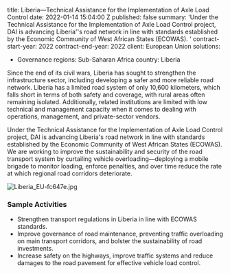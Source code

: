 
title: Liberia—Technical Assistance for the Implementation of Axle Load Control
date: 2022-01-14 15:04:00 Z
published: false
summary: 'Under the Technical Assistance for the Implementation of Axle Load Control
  project, DAI is advancing Liberia''s road network in line with standards established
  by the Economic Community of West African States (ECOWAS). '
contract-start-year: 2022
contract-end-year: 2022
client: European Union
solutions:
- Governance
regions: Sub-Saharan Africa
country: Liberia


Since the end of its civil wars, Liberia has sought to strengthen the infrastructure sector, including developing a safer and more reliable road network. Liberia has a limited road system of only 10,600 kilometers, which falls short in terms of both safety and coverage, with rural areas often remaining isolated. Additionally, related institutions are limited with low technical and management capacity when it comes to dealing with operations, management, and private-sector vendors.

Under the Technical Assistance for the Implementation of Axle Load Control project, DAI is advancing Liberia's road network in line with standards established by the Economic Community of West African States (ECOWAS). We are working to improve the sustainability and security of the road transport system by curtailing vehicle overloading—deploying a mobile brigade to monitor loading, enforce penalties, and over time reduce the rate at which regional road corridors deteriorate.

![Liberia_EU-fc647e.jpg](/uploads/Liberia_EU-fc647e.jpg)

### Sample Activities

* Strengthen transport regulations in Liberia in line with ECOWAS standards.
* Improve governance of road maintenance, preventing traffic overloading on main transport corridors, and bolster the sustainability of road investments.
* Increase safety on the highways, improve traffic systems and reduce damages to the road pavement for effective vehicle load control.
